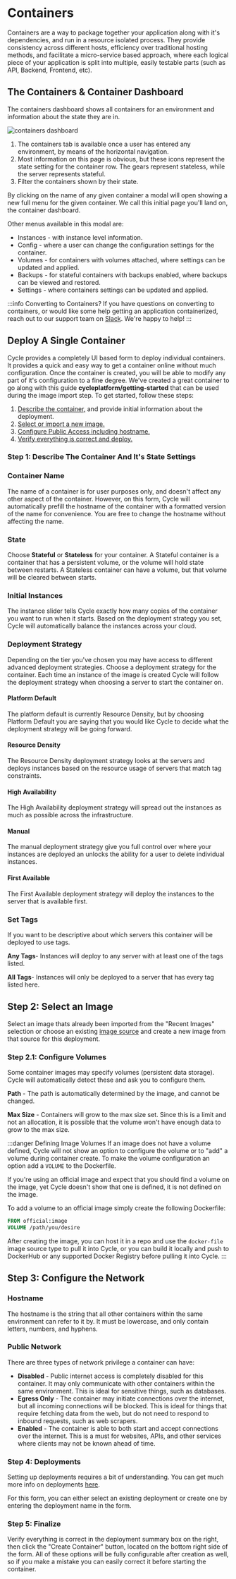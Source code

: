 
# Containers

Containers are a way to package together your application along with it's dependencies, and run in a resource isolated process. They provide consistency across different hosts, efficiency over traditional hosting methods, and facilitate a micro-service based approach, where each logical piece of your application is split into multiple, easily testable parts (such as API, Backend, Frontend, etc).

## The Containers & Container Dashboard

The containers dashboard shows all containers for an environment and information about the state they are in.

![containers dashboard](https://static.cycle.io/portal-docs/containers/container-dashboard.png)

1. The containers tab is available once a user has entered any environment, by means of the horizontal navigation.
2. Most information on this page is obvious, but these icons represent the state setting for the container row. The gears represent stateless, while the server represents stateful.
3. Filter the containers shown by their state.

By clicking on the name of any given container a modal will open showing a new full menu for the given container. We call this initial page you'll land on, the container dashboard.

Other menus available in this modal are:

- Instances - with instance level information.
- Config - where a user can change the configuration settings for the container.
- Volumes - for containers with volumes attached, where settings can be updated and applied.
- Backups - for stateful containers with backups enabled, where backups can be viewed and restored.
- Settings - where containers settings can be updated and applied.

:::info Converting to Containers?
If you have questions on converting to containers, or would like some help getting an application containerized, reach out to our support team on [Slack](https://slack.cycle.io). We're happy to help!
:::


## Deploy A Single Container

Cycle provides a completely UI based form to deploy individual containers. It provides a quick and easy way to get a container online without much configuration. Once the container is created, you will be able to modify any part of it's configuration to a fine degree. We've created a great container to go along with this guide **cycleplatform/getting-started** that can be used during the image import step. To get started, follow these steps:

1. [Describe the container,](#step-1-describe-the-container-and-its-state-settings) and provide initial information about the deployment.
2. [Select or import a new image.](#step-2-select-an-image)
3. [Configure Public Access including hostname.](#step-3-configure-the-network)
4. [Verify everything is correct and deploy.](#step-4-finalize)

### Step 1: Describe The Container And It's State Settings

### Container Name

The name of a container is for user purposes only, and doesn't affect any other aspect of the container. However, on this form, Cycle will automatically prefill the hostname of the container with a formatted version of the name for convenience. You are free to change the hostname without affecting the name.

### State

Choose **Stateful** or **Stateless** for your container. A Stateful container is a container that has a persistent volume, or the volume will hold state between restarts. A Stateless container can have a volume, but that volume will be cleared between starts.

### Initial Instances

The instance slider tells Cycle exactly how many copies of the container you want to run when it starts. Based on the deployment strategy you set, Cycle will automatically balance the instances across your cloud.

### Deployment Strategy

Depending on the tier you've chosen you may have access to different advanced deployment strategies. Choose a deployment strategy for the container. Each time an instance of the image is created Cycle will follow the deployment strategy when choosing a server to start the container on.

#### Platform Default

The platform default is currently Resource Density, but by choosing Platform Default you are saying that you would like Cycle to decide what the deployment strategy will be going forward.

#### Resource Density

The Resource Density deployment strategy looks at the servers and deploys instances based on the resource usage of servers that match tag constraints.

#### High Availability

The High Availability deployment strategy will spread out the instances as much as possible across the infrastructure.

#### Manual

The manual deployment strategy give you full control over where your instances are deployed an unlocks the ability for a user to delete individual instances.

#### First Available

The First Available deployment strategy will deploy the instances to the server that is available first.

### Set Tags

If you want to be descriptive about which servers this container will be deployed to use tags.

**Any Tags**- Instances will deploy to any server with at least one of the tags listed.

**All Tags**- Instances will only be deployed to a server that has every tag listed here.

## Step 2: Select an Image

Select an image thats already been imported from the "Recent Images" selection or choose an existing [image source](/reference/images/sources) and create a new image from that source for this deployment.

### Step 2.1: Configure Volumes

Some container images may specify volumes (persistent data storage). Cycle will automatically detect these and ask you to configure them.

**Path** - The path is automatically determined by the image, and cannot be changed.

**Max Size** - Containers will grow to the max size set. Since this is a limit and not an allocation, it is possible that the volume won't have enough data to grow to the max size.

:::danger Defining Image Volumes
If an image does not have a volume defined, Cycle will not show an option to configure the volume or to "add" a volume during container create. To make the volume configuration an option add a `VOLUME` to the Dockerfile.

If you're using an official image and expect that you should find a volume on the image, yet Cycle doesn't show that one is defined, it is not defined on the image.

To add a volume to an official image simply create the following Dockerfile:

```Dockerfile
FROM official:image
VOLUME /path/you/desire
```

After creating the image, you can host it in a repo and use the `docker-file` image source type to pull it into Cycle, or you can build it locally and push to DockerHub or any supported Docker Registry before pulling it into Cycle.
:::

## Step 3: Configure the Network

### Hostname

The hostname is the string that all other containers within the same environment can refer to it by. It must be lowercase, and only contain letters, numbers, and hyphens.

### Public Network

There are three types of network privilege a container can have:

- **Disabled** - Public internet access is completely disabled for this container. It may only communicate with other containers within the same environment. This is ideal for sensitive things, such as databases.
- **Egress Only** - The container may initiate connections over the internet, but all incoming connections will be blocked. This is ideal for things that require fetching data from the web, but do not need to respond to inbound requests, such as web scrapers.
- **Enabled** - The container is able to both start and accept connections over the internet. This is a must for websites, APIs, and other services where clients may not be known ahead of time.


### Step 4: Deployments 
Setting up deployments requires a bit of understanding. You can get much more info on deployments [here](/reference/environments/deployments).  

For this form, you can either select an existing deployment or create one by entering the deployment name in the form.  

### Step 5: Finalize

Verify everything is correct in the deployment summary box on the right, then click the "Create Container" button, located on the bottom right side of the form. All of these options will be fully configurable after creation as well, so if you make a mistake you can easily correct it before starting the container.
